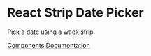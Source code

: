 # React Strip Date Picker

Pick a date using a week strip.

[Components Documentation](DOCUMENTATION.md)
